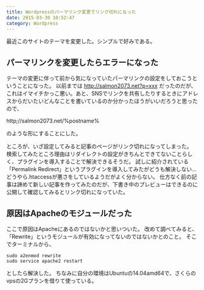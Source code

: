 ```yaml
---
title: Wordpressのパーマリンク変更でリンク切れになった
date: 2015-03-30 10:52:47
category: Wordpress
---
```


最近このサイトのテーマを変更した。シンプルで好みである。

## パーマリンクを変更したらエラーになった

テーマの変更に伴って前から気になっていたパーマリンクの設定をしておこうということになった。
以前までは
<a href="http://salmon2073.net?p=xxx">http://salmon2073.net?p=xxx</a>
だったのだが、これはイマイチかっこ悪い。あと、SNSでリンクを共有したりするときにアドレスからだいたいどんなことを書いているのか分かったほうがいいだろうと思ったので、

http;//salmon2073.net/%postname%

のような形にすることにした。

ところが、いざ設定してみると記事のページがリンク切れになってしまった。
検索してみたところ理由はリダイレクトの設定がきちんとできてないことらしく、プラグインを導入することで解決できるそうだ。
試しに紹介されている「Permalink Redirect」というプラグインを導入してみたがどうも解決しない…　どうやら.htaccessが悪さをしているようだがよく分からない。
仕方なく前の記事は諦めて新しい記事を作ってみたのだが、下書き中のプレビューはできるのに公開して確認してみるとリンク切れになっていた。

## 原因はApacheのモジュールだった

ここで原因はApacheにあるのではないかと思いついた。
改めて調べてみると、「Rewrite」というモジュールが有効になってないのではないかとのこと。
そこでターミナルから、

```
sudo a2enmod rewrite
sudo service apache2 restart
```

としたら解決した。
ちなみに自分の環境はUbuntuの14.04amd64で、さくらのvpsの2Gプランを借りて使っている。

